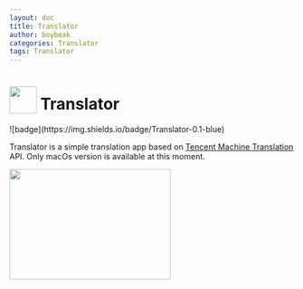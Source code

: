 ```yaml
---
layout: doc
title: Translator
author: boybeak
categories: Translator
tags: Translator
---
```


<h1>
    <img style="vertical-align: bottom;" src="{{base_url}}/assets/images/translator-logo-512.png" width="48" height="48" />
    Translator
</h1>![badge](https://img.shields.io/badge/Translator-0.1-blue)

Translator is a simple translation app based on [Tencent Machine Translation](https://cloud.tencent.com/document/product/551/15611) API. Only macOs version is available at this moment.

<img src="{{base_url}}/assets/images/preview.jpg" width="285" height="195" />